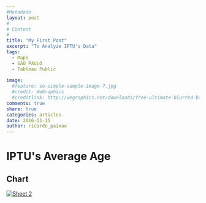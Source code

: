 ```yaml
---
#Metadado
layout: post
#
# Content
#
title: "My First Post"
excerpt: "To Analyze IPTU's Data"
tags:
  - Maps
  - SAO PAULO
  - Tableau Public
  
image:
  #feature: so-simple-sample-image-7.jpg
  #credit: WeGraphics
  #creditlink: http://wegraphics.net/downloads/free-ultimate-blurred-background-pack/
comments: true
share: true
categories: articles
date: 2016-11-15
author: ricardo_paixao
---
```


# IPTU's Average Age

## Chart


<div class='tableauPlaceholder' id='viz1479216021510' style='position: relative'>

<noscript><a href='#'><img alt='Sheet 2 ' src='http:&#47;&#47;public.tableau.com&#47;static&#47;images&#47;Ta&#47;TableCalculationVsCalculationFields&#47;Sheet2&#47;1_rss.png' style='border: none' /></a></noscript>

<object class='tableauViz'  style='display:none;'><param name='host_url' value='http%3A%2F%2Fpublic.tableau.com%2F' /> <param name='site_root' value='' /><param name='name' value='TableCalculationVsCalculationFields&#47;Sheet2' /><param name='tabs' value='no' /><param name='toolbar' value='yes' /><param name='static_image' value='http:&#47;&#47;public.tableau.com&#47;static&#47;images&#47;Ta&#47;TableCalculationVsCalculationFields&#47;Sheet2&#47;1.png' /> <param name='animate_transition' value='yes' /><param name='display_static_image' value='yes' /><param name='display_spinner' value='yes' /><param name='display_overlay' value='yes' /><param name='display_count' value='yes' /></object>

</div>                

<script type='text/javascript'>                    var divElement = document.getElementById('viz1479216021510');                    var vizElement = divElement.getElementsByTagName('object')[0];                    vizElement.style.width='100%';vizElement.style.height=(divElement.offsetWidth*0.75)+'px';                    var scriptElement = document.createElement('script');                    scriptElement.src = 'https://public.tableau.com/javascripts/api/viz_v1.js';                    vizElement.parentNode.insertBefore(scriptElement, vizElement);                
</script>

